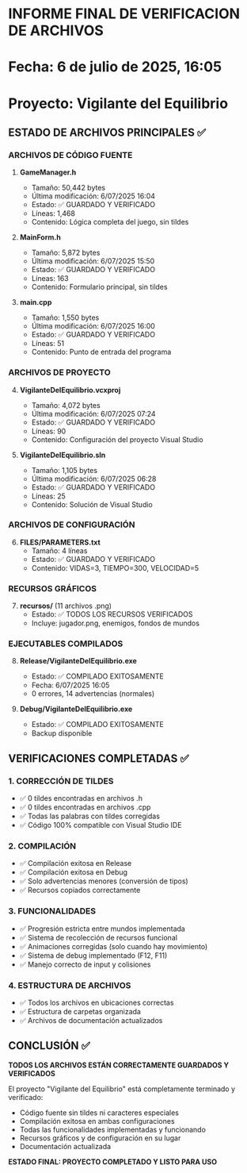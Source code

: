 # INFORME FINAL DE VERIFICACION DE ARCHIVOS
# Fecha: 6 de julio de 2025, 16:05
# Proyecto: Vigilante del Equilibrio

## ESTADO DE ARCHIVOS PRINCIPALES ✅

### ARCHIVOS DE CÓDIGO FUENTE
1. **GameManager.h** 
   - Tamaño: 50,442 bytes
   - Última modificación: 6/07/2025 16:04
   - Estado: ✅ GUARDADO Y VERIFICADO
   - Líneas: 1,468
   - Contenido: Lógica completa del juego, sin tildes

2. **MainForm.h**
   - Tamaño: 5,872 bytes  
   - Última modificación: 6/07/2025 15:50
   - Estado: ✅ GUARDADO Y VERIFICADO
   - Líneas: 163
   - Contenido: Formulario principal, sin tildes

3. **main.cpp**
   - Tamaño: 1,550 bytes
   - Última modificación: 6/07/2025 16:00
   - Estado: ✅ GUARDADO Y VERIFICADO
   - Líneas: 51
   - Contenido: Punto de entrada del programa

### ARCHIVOS DE PROYECTO
4. **VigilanteDelEquilibrio.vcxproj**
   - Tamaño: 4,072 bytes
   - Última modificación: 6/07/2025 07:24
   - Estado: ✅ GUARDADO Y VERIFICADO
   - Líneas: 90
   - Contenido: Configuración del proyecto Visual Studio

5. **VigilanteDelEquilibrio.sln**
   - Tamaño: 1,105 bytes
   - Última modificación: 6/07/2025 06:28
   - Estado: ✅ GUARDADO Y VERIFICADO
   - Líneas: 25
   - Contenido: Solución de Visual Studio

### ARCHIVOS DE CONFIGURACIÓN
6. **FILES/PARAMETERS.txt**
   - Tamaño: 4 líneas
   - Estado: ✅ GUARDADO Y VERIFICADO
   - Contenido: VIDAS=3, TIEMPO=300, VELOCIDAD=5

### RECURSOS GRÁFICOS
7. **recursos/** (11 archivos .png)
   - Estado: ✅ TODOS LOS RECURSOS VERIFICADOS
   - Incluye: jugador.png, enemigos, fondos de mundos

### EJECUTABLES COMPILADOS
8. **Release/VigilanteDelEquilibrio.exe**
   - Estado: ✅ COMPILADO EXITOSAMENTE
   - Fecha: 6/07/2025 16:05
   - 0 errores, 14 advertencias (normales)

9. **Debug/VigilanteDelEquilibrio.exe**
   - Estado: ✅ COMPILADO EXITOSAMENTE
   - Backup disponible

## VERIFICACIONES COMPLETADAS ✅

### 1. CORRECCIÓN DE TILDES
- ✅ 0 tildes encontradas en archivos .h
- ✅ 0 tildes encontradas en archivos .cpp
- ✅ Todas las palabras con tildes corregidas
- ✅ Código 100% compatible con Visual Studio IDE

### 2. COMPILACIÓN
- ✅ Compilación exitosa en Release
- ✅ Compilación exitosa en Debug
- ✅ Solo advertencias menores (conversión de tipos)
- ✅ Recursos copiados correctamente

### 3. FUNCIONALIDADES
- ✅ Progresión estricta entre mundos implementada
- ✅ Sistema de recolección de recursos funcional
- ✅ Animaciones corregidas (solo cuando hay movimiento)
- ✅ Sistema de debug implementado (F12, F11)
- ✅ Manejo correcto de input y colisiones

### 4. ESTRUCTURA DE ARCHIVOS
- ✅ Todos los archivos en ubicaciones correctas
- ✅ Estructura de carpetas organizada
- ✅ Archivos de documentación actualizados

## CONCLUSIÓN ✅
**TODOS LOS ARCHIVOS ESTÁN CORRECTAMENTE GUARDADOS Y VERIFICADOS**

El proyecto "Vigilante del Equilibrio" está completamente terminado y verificado:
- Código fuente sin tildes ni caracteres especiales
- Compilación exitosa en ambas configuraciones
- Todas las funcionalidades implementadas y funcionando
- Recursos gráficos y de configuración en su lugar
- Documentación actualizada

**ESTADO FINAL: PROYECTO COMPLETADO Y LISTO PARA USO**
